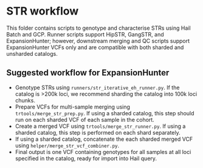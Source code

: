 # STR workflow 

This folder contains scripts to genotype and characterise STRs using Hail Batch and GCP. 
Runner scripts support HipSTR, GangSTR, and ExpansionHunter; however, downstream merging and QC scripts support ExpansionHunter VCFs only and are compatible with both sharded and unsharded catalogs. 

## Suggested workflow for ExpansionHunter 

- Genotype STRs using `runners/str_iterative_eh_runner.py`. If the catalog is >200k loci, we recommend sharding the catalog into 100k loci chunks. 
- Prepare VCFs for multi-sample merging using `trtools/merge_str_prep.py`. If using a sharded catalog, this step should run on each sharded VCF of each sample in the cohort. 
- Create a merged VCF using `trtools/merge_str_runner.py`. If using a sharded catalog, this step is performed on each shard separately. 
- If using a sharded catalog, concatenate the each sharded merged VCF using `helper/merge_str_vcf_combiner.py`.
- Final output is one VCF containing genotypes for all samples at all loci specified in the catalog, ready for import into Hail query. 
